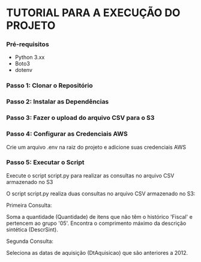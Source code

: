 # TUTORIAL PARA A EXECUÇÃO DO PROJETO

### Pré-requisitos
- Python 3.xx
- Boto3
- dotenv

### Passo 1: Clonar o Repositório

### Passo 2: Instalar as Dependências

### Passo 3: Fazer o upload do arquivo CSV para o S3

### Passo 4: Configurar as Credenciais AWS
Crie um arquivo .env na raiz do projeto e adicione suas credenciais AWS

### Passo 5: Executar o Script
Execute o script script.py para realizar as consultas no arquivo CSV armazenado no S3

O script script.py realiza duas consultas no arquivo CSV armazenado no S3:

Primeira Consulta:

Soma a quantidade (Quantidade) de itens que não têm o histórico 'Fiscal' e pertencem ao grupo '05'.
Encontra o comprimento máximo da descrição sintética (DescrSint).

Segunda Consulta:

Seleciona as datas de aquisição (DtAquisicao) que são anteriores a 2012.